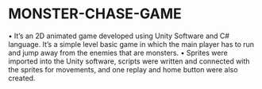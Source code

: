# MONSTER-CHASE-GAME
•	It’s an 2D animated game developed using Unity Software and C# language. It’s a simple level basic game in which the main player has to run and jump away from the enemies that are monsters. 
•	Sprites were imported into the Unity software, scripts were written and connected with the sprites for movements, and one replay and home button were also created. 
